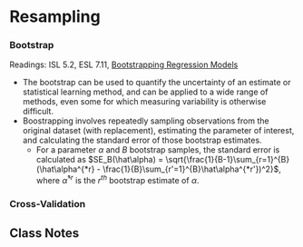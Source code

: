 # Resampling

### Bootstrap

Readings: ISL 5.2, ESL 7.11, [Bootstrapping Regression Models](https://socialsciences.mcmaster.ca/jfox/Books/Companion-1E/appendix-bootstrapping.pdf)

- The bootstrap can be used to quantify the uncertainty of an estimate or statistical learning method, and can be applied to a wide range of methods, even some for which measuring variability is otherwise difficult.
- Boostrapping involves repeatedly sampling observations from the original dataset (with replacement), estimating the parameter of interest, and calculating the standard error of those bootstrap estimates.
  - For a parameter $\alpha$ and $B$ bootstrap samples, the standard error is calculated as $SE_B(\hat\alpha) = \sqrt{\frac{1}{B-1}\sum_{r=1}^{B}(\hat\alpha^{*r} - \frac{1}{B}\sum_{r'=1}^{B}\hat\alpha^{*r'})^2}$, where $\hat\alpha^{*r}$ is the $r^{th}$ bootstrap estimate of $\alpha$.

### Cross-Validation

## Class Notes

